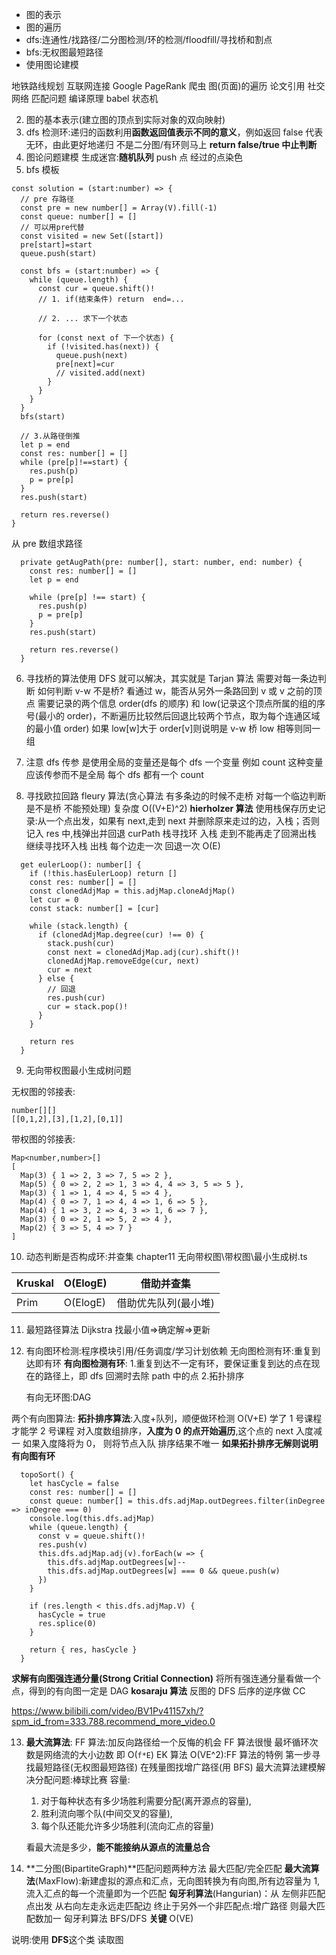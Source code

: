 - 图的表示
- 图的遍历
- dfs:连通性/找路径/二分图检测/环的检测/floodfill/寻找桥和割点
- bfs:无权图最短路径
- 使用图论建模

地铁路线规划
互联网连接 Google PageRank
爬虫 图(页面)的遍历
论文引用
社交网络
匹配问题
编译原理 babel
状态机

2. 图的基本表示(建立图的顶点到实际对象的双向映射)
3. dfs 检测环:递归的函数利用**函数返回值表示不同的意义**，例如返回 false 代表无环，由此更好地递归 不是二分图/有环则马上 **return false/true 中止判断**
4. 图论问题建模
   生成迷宫:**随机队列** push 点 经过的点染色
5. bfs 模板

```TS
const solution = (start:number) => {
  // pre 存路径
  const pre = new number[] = Array(V).fill(-1)
  const queue: number[] = []
  // 可以用pre代替
  const visited = new Set([start])
  pre[start]=start
  queue.push(start)

  const bfs = (start:number) => {
    while (queue.length) {
      const cur = queue.shift()!
      // 1. if(结束条件) return  end=...

      // 2. ... 求下一个状态

      for (const next of 下一个状态) {
        if (!visited.has(next)) {
          queue.push(next)
          pre[next]=cur
          // visited.add(next)
        }
      }
    }
  }
  bfs(start)

  // 3.从路径倒推
  let p = end
  const res: number[] = []
  while (pre[p]!==start) {
    res.push(p)
    p = pre[p]
  }
  res.push(start)

  return res.reverse()
}

```

从 pre 数组求路径

```TS
  private getAugPath(pre: number[], start: number, end: number) {
    const res: number[] = []
    let p = end

    while (pre[p] !== start) {
      res.push(p)
      p = pre[p]
    }
    res.push(start)

    return res.reverse()
  }

```

6. 寻找桥的算法使用 DFS 就可以解决，其实就是 Tarjan 算法
   需要对每一条边判断
   如何判断 v-w 不是桥? 看通过 w，能否从另外一条路回到 v 或 v 之前的顶点
   需要记录的两个信息 order(dfs 的顺序) 和 low(记录这个顶点所属的组的序号(最小的 order)，不断遍历比较然后回退比较两个节点，取为每个连通区域的最小值 order)
   如果 low[w]大于 order[v]则说明是 v-w 桥 low 相等则同一组

7. 注意 dfs 传参 是使用全局的变量还是每个 dfs 一个变量
   例如 count 这种变量应该传参而不是全局 每个 dfs 都有一个 count

8. 寻找欧拉回路
   fleury 算法(贪心算法 有多条边的时候不走桥 对每一个临边判断是不是桥 不能预处理) 复杂度 O((V+E)^2)
   **hierholzer 算法**
   使用栈保存历史记录:从一个点出发，如果有 next,走到 next 并删除原来走过的边，入栈；否则记入 res 中,栈弹出并回退
   curPath 栈寻找环 入栈 走到不能再走了回溯出栈 继续寻找环入栈 出栈
   每个边走一次 回退一次 O(E)

```JS
  get eulerLoop(): number[] {
    if (!this.hasEulerLoop) return []
    const res: number[] = []
    const clonedAdjMap = this.adjMap.cloneAdjMap()
    let cur = 0
    const stack: number[] = [cur]

    while (stack.length) {
      if (clonedAdjMap.degree(cur) !== 0) {
        stack.push(cur)
        const next = clonedAdjMap.adj(cur).shift()!
        clonedAdjMap.removeEdge(cur, next)
        cur = next
      } else {
        // 回退
        res.push(cur)
        cur = stack.pop()!
      }
    }

    return res
  }
```

9. 无向带权图最小生成树问题

无权图的邻接表:

```TS
number[][]
[[0,1,2],[3],[1,2],[0,1]]
```

带权图的邻接表:

```TS
Map<number,number>[]
[
  Map(3) { 1 => 2, 3 => 7, 5 => 2 },
  Map(5) { 0 => 2, 2 => 1, 3 => 4, 4 => 3, 5 => 5 },
  Map(3) { 1 => 1, 4 => 4, 5 => 4 },
  Map(4) { 0 => 7, 1 => 4, 4 => 1, 6 => 5 },
  Map(4) { 1 => 3, 2 => 4, 3 => 1, 6 => 7 },
  Map(3) { 0 => 2, 1 => 5, 2 => 4 },
  Map(2) { 3 => 5, 4 => 7 }
]
```

10. 动态判断是否构成环:并查集
    chapter11 无向带权图\带权图\最小生成树.ts

| Kruskal | O(ElogE) | 借助并查集           |
| ------- | -------- | -------------------- |
| Prim    | O(ElogE) | 借助优先队列(最小堆) |

11. 最短路径算法
    Dijkstra 找最小值=>确定解=>更新

12. 有向图环检测:程序模块引用/任务调度/学习计划依赖
    无向图检测有环:重复到达即有环
    **有向图检测有环**: 1.重复到达不一定有环，要保证重复到达的点在现在的路径上，即 dfs 回溯时去除 path 中的点 2.拓扑排序

    有向无环图:DAG

两个有向图算法:
**拓扑排序算法**:入度+队列，顺便做环检测 O(V+E)
学了 1 号课程才能学 2 号课程
对入度数组排序，**入度为 0 的点开始遍历**,这个点的 next 入度减一
如果入度降将为 0， 则将节点入队
排序结果不唯一
**如果拓扑排序无解则说明有向图有环**

```TS
  topoSort() {
    let hasCycle = false
    const res: number[] = []
    const queue: number[] = this.dfs.adjMap.outDegrees.filter(inDegree => inDegree === 0)
    console.log(this.dfs.adjMap)
    while (queue.length) {
      const v = queue.shift()!
      res.push(v)
      this.dfs.adjMap.adj(v).forEach(w => {
        this.dfs.adjMap.outDegrees[w]--
        this.dfs.adjMap.outDegrees[w] === 0 && queue.push(w)
      })
    }

    if (res.length < this.dfs.adjMap.V) {
      hasCycle = true
      res.splice(0)
    }

    return { res, hasCycle }
  }
```

**求解有向图强连通分量(Strong Critial Connection)**
将所有强连通分量看做一个点，得到的有向图一定是 DAG
**kosaraju 算法**
反图的 DFS 后序的逆序做 CC

https://www.bilibili.com/video/BV1Pv41157xh/?spm_id_from=333.788.recommend_more_video.0

13. **最大流算法**:
    FF 算法:加反向路径给一个反悔的机会 FF 算法很慢 最坏循环次数是网络流的大小边数 即 O(`f*E`)
    EK 算法 O(VE^2):FF 算法的特例 第一步寻找最短路径(无权图最短路径) 在残量图找增广路径(用 BFS)
    最大流算法建模解决分配问题:棒球比赛
    容量:

    1. 对于每种状态有多少场胜利需要分配(离开源点的容量),
    2. 胜利流向哪个队(中间交叉的容量),
    3. 每个队还能允许多少场胜利(流向汇点的容量)

    看最大流是多少，**能不能接纳从源点的流量总合**

14. **二分图(BipartiteGraph)**匹配问题两种方法
    最大匹配/完全匹配
    **最大流算法**(MaxFlow):新建虚拟的源点和汇点，无向图转换为有向图,所有边容量为 1,流入汇点的每一个流量即为一个匹配
    **匈牙利算法**(Hangurian)：从 左侧非匹配点出发 从右向左走永远走匹配边 终止于另外一个非匹配点:增广路径
    则最大匹配数加一
    匈牙利算法 BFS/DFS **关键** O(VE)

说明:使用 **DFS**这个类 读取图
